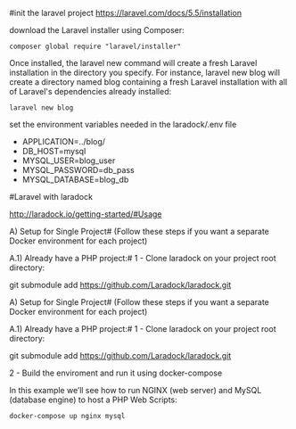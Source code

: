 #init the laravel project
https://laravel.com/docs/5.5/installation

 download the Laravel installer using Composer:
 
`composer global require "laravel/installer"`

Once installed, the laravel new command will create a fresh Laravel installation in the directory you specify. For instance, laravel new blog will create a directory named blog containing a fresh Laravel installation with all of Laravel's dependencies already installed:

`laravel new blog`

set the environment variables needed in the laradock/.env file

* APPLICATION=../blog/
* DB_HOST=mysql
* MYSQL_USER=blog_user
* MYSQL_PASSWORD=db_pass
* MYSQL_DATABASE=blog_db

#Laravel with laradock

http://laradock.io/getting-started/#Usage

A) Setup for Single Project#
(Follow these steps if you want a separate Docker environment for each project)


A.1) Already have a PHP project:#
1 - Clone laradock on your project root directory:

git submodule add https://github.com/Laradock/laradock.git

A) Setup for Single Project#
(Follow these steps if you want a separate Docker environment for each project)


A.1) Already have a PHP project:#
1 - Clone laradock on your project root directory:

git submodule add https://github.com/Laradock/laradock.git

2 - Build the enviroment and run it using docker-compose

In this example we’ll see how to run NGINX (web server) and MySQL (database engine) to host a PHP Web Scripts:

`
docker-compose up nginx mysql
`
